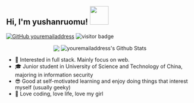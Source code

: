 <h2> Hi, I'm yushanruomu! <img src="https://media.giphy.com/media/mGcNjsfWAjY5AEZNw6/giphy.gif" width="50"></h2>

<!--
**youremailaddress/youremailaddress** is a ✨ _special_ ✨ repository because its `README.md` (this file) appears on your GitHub profile.

Here are some ideas to get you started:

- 🔭 I’m currently working on ...
- 🌱 I’m currently learning ...
- 👯 I’m looking to collaborate on ...
- 🤔 I’m looking for help with ...
- 💬 Ask me about ...
- 📫 How to reach me: ...
- 😄 Pronouns: ...
- ⚡ Fun fact: ...
-->
[![GitHub youremailaddress](https://img.shields.io/github/followers/youremailaddress?label=follow&style=social)](https://github.com/youremailaddress)
<img src="https://visitor-badge.laobi.icu/badge?page_id=youremailaddress.youremailaddress" alt="visitor badge"/>    
<p align="center">
<img align="center" src="https://github-readme-stats.vercel.app/api/top-langs/?username=youremailaddress&hide_langs_below=1&theme=default&line_height=27&layout=compact" />
<img align="center" src="https://github-readme-stats.vercel.app/api?username=youremailaddress&show_icons=true&count_private=true&include_all_commits=true&line_height=21" alt="youremailaddress's Github Stats" />
</p>

* 🧐   Interested in full stack. Mainly focus on web.
* 🎓   Junior student in University of Science and Technology of China, majoring in information security
* 😎   Good at self-motivated learning and enjoy doing things that interest myself (usually geeky)
* 💖   Love coding, love life, love my girl
